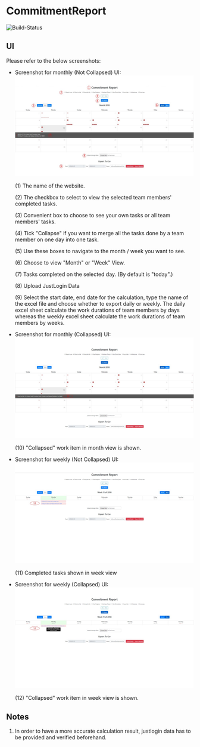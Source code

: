 # CommitmentReport
![Build-Status](http://aws-tfs:8080/tfs/NumtechSg/_apis/public/build/definitions/6b7f850b-1350-483e-a48d-733099e5999c/1/badge)

## UI
Please refer to the below screenshots:
* Screenshot for monthly (Not Collapsed) UI:
![image-monthly-no-collapsed](/images/CR_UI/1-month-no-collapsed.jpg)

    (1) The name of the website.

    (2) The checkbox to select to view the selected team members' completed tasks.
    
    (3) Convenient box to choose to see your own tasks or all team members' tasks.

    (4) Tick "Collapse" if you want to merge all the tasks done by a team member on one day into one task.

    (5) Use these boxes to navigate to the month / week you want to see.

    (6) Choose to view "Month" or "Week" View.

    (7) Tasks completed on the selected day. (By default is "today".)

    (8) Upload JustLogin Data

    (9) Select the start date, end date for the calculation, type the name of the excel file and choose whether to export daily or weekly. The daily excel sheet calculate the work durations of team members by days whereas the weekly excel sheet calculate the work durations of team members by weeks.


* Screenshot for monthly (Collapsed) UI:
![image-monthly-collapsed](/images/CR_UI/2-month-collapsed.jpg)

    (10) "Collapsed" work item in month view is shown.

* Screenshot for weekly (Not Collapsed) UI:
![image-weekly-no-collapsed](/images/CR_UI/3-week-no-collapsed.jpg)

    (11) Completed tasks shown in week view

* Screenshot for weekly (Collapsed) UI:
![image-weekly-collapsed](/images/CR_UI/4-week-collapsed.jpg)

    (12) "Collapsed" work item in week view is shown.

## Notes
1. In order to have a more accurate calculation result, justlogin data has to be provided and verified beforehand.